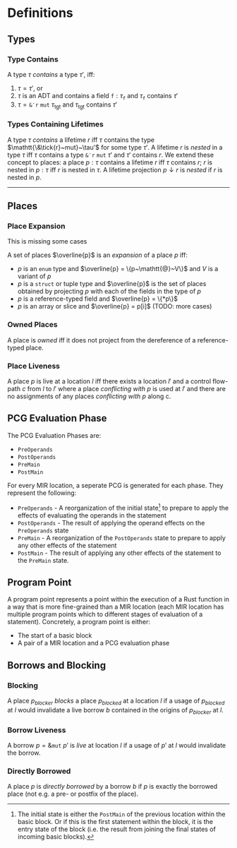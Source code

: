 # Definitions

## Types

### Type Contains

A type $\tau$ *contains* a type $\tau'$, iff:

1. $\tau = \tau'$, or
2. $\tau$ is an ADT and contains a field $\mathtt{f}: \tau_\mathtt{f}$ and $\tau_\mathtt{f}$ contains $\tau'$
3. $\tau = \mathtt{\&'r~mut}~\tau_{\text{tgt}}$ and $\tau_{\text{tgt}}$ contains $\tau'$

### Types Containing Lifetimes

A type $\tau$ *contains* a lifetime $r$ iff $\tau$ contains the type
$\mathtt{\&\tick{r}~mut}~\tau'$ for some type $\tau'$. A lifetime $r$ is *nested*
in a type $\tau$ iff $\tau$ contains a type $\mathtt{\&'r~mut}~\tau'$ and $\tau'$ contains $r$.
We extend these concept to places: a place $p: \tau$ contains a lifetime $r$ iff
$\tau$ contains $r$; $r$ is nested in $p: \tau$ iff $r$ is nested in $\tau$. A lifetime
projection $p \downarrow r$ is *nested* if $r$ is nested in $p$.

---

## Places

### Place Expansion

<div class="warning">
This is missing some cases
</div>

A set of places $\overline{p}$ is an *expansion* of a place *p* iff:
- $p$ is an `enum` type and $\overline{p} = \{p~\mathtt{@}~V\}$ and $V$ is a variant of $p$
- $p$ is a `struct` or tuple type and $\overline{p}$ is the set of places obtained by projecting $p$ with each of the fields in the type of $p$
- $p$ is a reference-typed field and $\overline{p} = \{*p\}$
- $p$ is an array or slice and $\overline{p} = p[i]$ (TODO: more cases)

### Owned Places

A place is *owned* iff it does not project from the dereference of a
reference-typed place.

### Place Liveness

A place $p$ is live at a location $l$ iff there exists a location $l'$ and a control flow-path $c$ from $l$ to $l'$ where a place *conflicting with* $p$ is used at $l'$ and there are no assignments of any places *conflicting with* $p$ along c.

## PCG Evaluation Phase

The PCG Evaluation Phases are:

- `PreOperands`
- `PostOperands`
- `PreMain`
- `PostMain`

For every MIR location, a seperate PCG is generated for each phase. They represent the following:

- `PreOperands` - A reorganization of the initial state[^initial] to prepare to apply the effects of evaluating the operands in the statement
- `PostOperands` - The result of applying the operand effects on the `PreOperands` state
- `PreMain` - A reorganization of the `PostOperands` state to prepare to apply any other effects of the statement
- `PostMain` - The result of applying any other effects of the statement to the `PreMain` state.
[^initial]: The initial state is either the `PostMain` of the previous location within the basic block. Or if this is the first statement within the block, it is the entry state of the block (i.e. the result from joining the final states of incoming basic blocks).

## Program Point

A program point represents a point within the execution of a Rust function in a
way that is more fine-grained than a MIR location (each MIR location has
multiple program points which to different stages of evaluation of a statement).
Concretely, a program point is either:
- The start of a basic block
- A pair of a MIR location and a PCG evaluation phase

## Borrows and Blocking

### Blocking

A place $p_{blocker}$ *blocks* a place $p_{blocked}$ at a location $l$ if a
usage of $p_{blocked}$ at $l$ would invalidate a live borrow $b$ contained in the origins of $p_{blocker}$ at $l$.


### Borrow Liveness

A borrow $p = \&\texttt{mut}~p'$ is *live* at location $l$ if a usage of $p'$ at
$l$ would invalidate the borrow.

### Directly Borrowed

A place $p$ is *directly borrowed* by a borrow $b$ if $p$ is exactly the borrowed place (not e.g. a pre- or postfix of the place).
